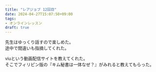 ```yaml
---
title: "レアジョブ 12回目"
date: 2024-04-27T15:07:50+09:00
tags:
- オンラインレッスン
draft: true
---
```


先生はゆっくり話すので楽しめた。  
途中で間違いも指摘してくれた。

viuという動画配信サイトを教えてくれた。  
そこでフィリピン版の『キム秘書は一体なぜ？』がみれると教えてもらった。